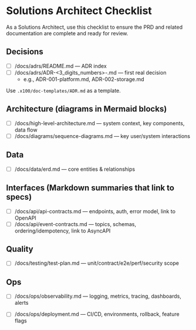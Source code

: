 # Solutions Architect Checklist
As a Solutions Architect, use this checklist to ensure the PRD and related documentation are complete and ready for review.

## Decisions
- [ ] /docs/adrs/README.md — ADR index
- [ ] /docs/adrs/ADR-<3_digits_numbers>-<decision>.md — first real decision
    - e.g., ADR-001-platform.md, ADR-002-storage.md

Use `.x100/doc-templates/ADR.md` as a template.

## Architecture (diagrams in Mermaid blocks)
- [ ] /docs/high-level-architecture.md — system context, key components, data flow
- [ ] /docs/diagrams/sequence-diagrams.md — key user/system interactions

## Data
- [ ] /docs/data/erd.md — core entities & relationships

## Interfaces (Markdown summaries that link to specs)
- [ ] /docs/api/api-contracts.md — endpoints, auth, error model, link to OpenAPI
- [ ] /docs/api/event-contracts.md — topics, schemas, ordering/idempotency, link to AsyncAPI

## Quality
- [ ] /docs/testing/test-plan.md — unit/contract/e2e/perf/security scope

## Ops
- [ ] /docs/ops/observability.md — logging, metrics, tracing, dashboards, alerts
- [ ] /docs/ops/deployment.md — CI/CD, environments, rollback, feature flags


